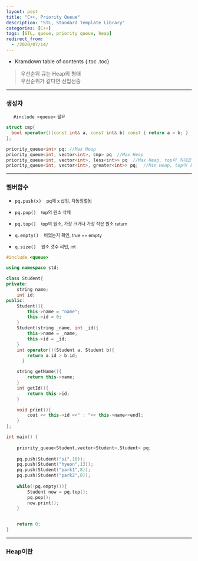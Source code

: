 ```yaml
---
layout: post
title: "C++, Priority Queue"
description: "STL, Standard Template Library"
categories: [C++]
tags: [STL, queue, priority queue, heap]
redirect_from:
  - /2020/07/14/
---
```

  <style>
    .margin {
      font-size:12px;
      margin-left:10px;
    }
    .nomargin{
      font-size:12px;
      margin-left:0;
    }
    .space{
      margin:-10px 0;
    }
  </style>
* Kramdown table of contents
{:toc .toc}

> 우선순위 큐는 Heap의 형태    
> 우선순위가 같다면 선입선출    

-------------------

### 생성자


&nbsp;&nbsp;&nbsp;&nbsp;  `#include <queue>` <span class="nomargin">필요</span>

~~~ c++    
struct cmp{
  bool operator()(const int& a, const int& b) const { return a > b; }
};

priority_queue<int> pq; //Max Heap
priority_queue<int, vector<int>, cmp> pq  //Max Heap
priority_queue<int, vector<int>, less<int>> pq  //Max Heap, top이 최대값
priority_queue<int, vector<int>, greater<int>> pq;  //Min Heap, top이 최소값

~~~    
------------------------

### 멤버함수

* `pq.push(x)` <span class="margin"> pq에 x 삽입, 자동정렬됨</span>
* `pq.pop()` <span class="margin">top의 원소 삭제<span>
* `pq.top()` <span class="margin">top의 원소, 가장 크거나 가장 작은 원소 return<span>

* `q.empty()` <span class="margin">비었는지 확인, true == empty</span>
* `q.size()`  <span class="margin">원소 갯수 리턴, int </span>


~~~ c++
#include <queue>

using namespace std;

class Student{
private:
    string name;
    int id;
public:
    Student(){
        this->name = "name";
        this->id = 0;
    }
    Student(string _name, int _id){
        this->name = _name;
        this->id = _id;
    }
    int operator()(Student a, Student b){
		return a.id > b.id;
	  }

    string getName(){
        return this->name;
    }
    int getId(){
        return this->id;
    }

    void print(){
        cout << this->id <<" : "<< this->name<<endl;
    }
};

int main() {
    
    priority_queue<Student,vector<Student>,Student> pq;
    
    pq.push(Student("si",10));
    pq.push(Student("hyeon",13));
    pq.push(Student("park1",8));
    pq.push(Student("park2",8));
    
    while(!pq.empty()){
        Student now = pq.top();
        pq.pop();
        now.print();
    }


    return 0;
}
~~~






----------------------


### Heap이란
